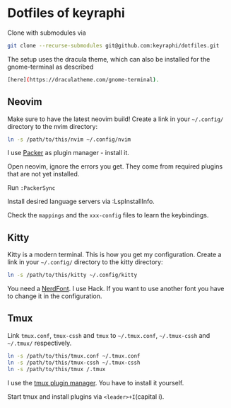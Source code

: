 # Dotfiles of keyraphi
Clone with submodules via
```bash
git clone --recurse-submodules git@github.com:keyraphi/dotfiles.git
```
The setup uses the dracula theme, which can also be installed for
the gnome-terminal as described 
```bash
[here](https://draculatheme.com/gnome-terminal).
```

## Neovim
Make sure to have the latest neovim build!
Create a link in your `~/.config/` directory to the nvim directory:
```bash
ln -s /path/to/this/nvim ~/.config/nvim
```
I use [Packer](https://github.com/wbthomason/packer.nvim) as plugin manager -
install it.

Open neovim, ignore the errors you get. They come from required plugins that
are not yet installed.

Run `:PackerSync`

Install desired language servers via :LspInstallInfo.

Check the `mappings` and the `xxx-config` files to learn the keybindings.

## Kitty
Kitty is a modern terminal. This is how you get my configuration.
Create a link in your `~/.config/` directory to the kitty directory:
```bash
ln -s /path/to/this/kitty ~/.config/kitty
```

You need a [NerdFont](https://github.com/ryanoasis/nerd-fonts).
I use Hack. If you want to use another font you have to change it in the
configuration.

## Tmux
Link `tmux.conf`, `tmux-cssh` and `tmux` to `~/.tmux.conf`, `~/.tmux-cssh` and
`~/.tmux/` respectively.

```bash
ln -s /path/to/this/tmux.conf ~/.tmux.conf
ln -s /path/to/this/tmux-cssh ~/.tmux-cssh
ln -s /path/to/this/tmux /.tmux
```
I use the [tmux plugin manager](https://github.com/tmux-plugins/tpm).
You have to install it yourself.

Start tmux and install plugins via `<leader>+I`(capital i).
